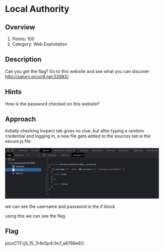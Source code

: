 # Local Authority

## Overview
1) Points: 100
2) Category: Web Exploitation

## Description

Can you get the flag?
Go to this website and see what you can discover
http://saturn.picoctf.net:52682/

## Hints
How is the password checked on this website?

## Approach

Initially checking Inspect tab gives no clue, but after typing a random credential and logging in, a new file gets added to the sources tab ie the secure.js file

![p1](p1.png)


we can see the username and password in the if block

using this we can see the flag

## Flag

picoCTF{j5_15_7r4n5p4r3n7_a8788e61}
